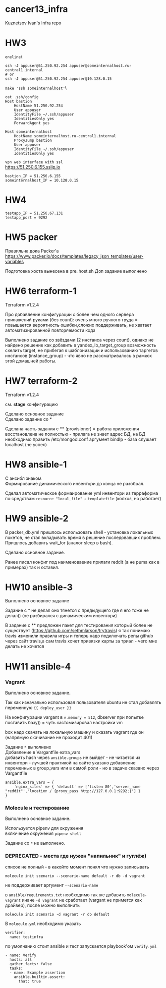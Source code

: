 # cancer13_infra
Kuznetsov Ivan's Infra repo

# HW3
`oneline`\
```
ssh -J appuser@51.250.92.254 appuser@someinternalhost.ru-central1.internal
# or
ssh -J appuser@51.250.92.254 appuser@10.128.0.15
```

`make 'ssh someinternalhost'`\
~~~
cat .ssh/config
Host bastion
    HostName 51.250.92.254
    User appuser
    IdentityFile ~/.ssh/appuser
    IdentitiesOnly yes
    ForwardAgent yes

Host someinternalhost
    HostName someinternalhost.ru-central1.internal
    ProxyJump bastion
    User appuser
    IdentityFile ~/.ssh/appuser
    IdentitiesOnly yes
~~~

`vpn web interface with ssl`\
https://51.250.6.155.sslip.io

```
bastion_IP = 51.250.6.155
someinternalhost_IP = 10.128.0.15
```
# HW4
```
testapp_IP = 51.250.67.131
testapp_port = 9292
```
# HW5 packer
Правильна дока Packer'а https://www.packer.io/docs/templates/legacy_json_templates/user-variables

Подготовка хоста вынесена в pre_host.sh
Доп задание выполнено
# HW6 terraform-1
Terraform v1.2.4

Про добавление конфигурации с более чем одного сервера прилажений руками (без count):
очень много ручного труда = повышается вероятность ошибки,сложно поддерживать, не хватает автоматизированной повторяемости кода

Выполнено задание со звёздами (2 инстанса через count), однако не найдено решение как добавить в yandex_lb_target_group возможность скелить target, не прибегая к шаблонизации и использованию таргетов инстансов (instance_group) - что явно не рассматривалось в рамкох этой домашней работы.
# HW7 terraform-2
Terraform v1.2.4

см. __stage__ конфигурацию

Сделано основное задание\
Сделано задание со *

Сделана часть задания с ** (provisioner) = работа приложения восстановлена не полностью - прилага не знает адрес БД, на БД необходимо править /etc/mongod.conf аргумент bindIp - база слушает localhost (не успел)

# HW8 ansible-1
С ансибл знаком.\
Формирование динамического инвентори до конца не разобрал.

Сделал автоматическое формаирование yml инвентори из терраформа по средствам `resource "local_file"` + `templatefile` (колхоз, но работает)

# HW9 ansible-2
В packer_db.yml пришлось использовать shell - установка локальных покетов, не стал вкладывать время в решение последовавших проблем.\
Пришлось добавить wait_for (аналог sleep в bash).

Сделано основное задание.

Ранее писал конфиг под наименоваение прилаги reddit (а не puma как в примерах) так и оставил.

# HW10 ansible-3
Выполнено основное задание

Задание с * не делал оно тянется с предыдущего где я его тоже не делал)) (не разбирался с динамическим инвентори)

В задание с ** предложен пакет для тестирования который более не существует (https://github.com/sethmlarson/trytravis) я так понимаю travis изменили правила игры и теперь надо подключать репы github через сайт travis,а сам travis хочет привязки карты за триал - чего мне делать не хочется
# HW11 ansible-4
### Vagrant
Выполнено основное задание.

Так как изначально использовал пользователя ubuntu не стал добавлять переменную `{{ deploy_user }}`

На конфигурации vargant в `v.memory = 512`, dbserver при попытке поставить базу)) = чуть кастомизировал настройки vm

box надо скачать на локальную машину и сказать vagrant где он (напрямую скачивание не проходит 401)

Задание `*` выполнено\
Добавлениe в Vargantfile extra_vars\
добавить hash через `ansible.groups` не выйдет - не читается из инвентори - лучшей практикой на сайте указано добавление переменных в group_vars или в самой роли - но в задаче сказано через Vargantfile

```
ansible.extra_vars = {
    'nginx_sites' => { 'default' => ['listen 80','server_name "reddit"','location / {proxy_pass http://127.0.0.1:9292;}'] }
}
```

### Molecule и тестирование
Выполнено основное задание.

Используется pipenv для окружения\
включение окружения `pipenv shell`

Задание со `*` не выполнено.

### DEPRECATED - места где нужен "напильник" и гуглёж)
список не полный - в какойто момент понял что нужно записывать
```
molecule init scenario --scenario-name default -r db -d vagrant
```
не поддерживает аргумент `--scenario-name`

в `ansible/requirements.txt` необходимо так же добавить `molecule-vagrant` иначе `-d vagrant` не сработает (vargant не примется как драйвер), после можно выполнить
```
molecule init scenario -d vagrant -r db default
```

В `molecule.yml` необходимо указать
```
verifier:
  name: testinfra
```
по умолчанию стоит ansible и тест запускается playbook'ом `verify.yml`
```
- name: Verify
  hosts: all
  gather_facts: false
  tasks:
  - name: Example assertion
    ansible.builtin.assert:
      that: true
```
